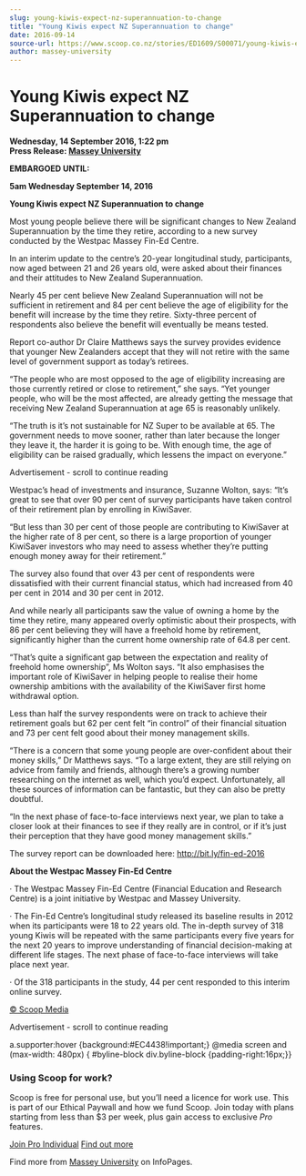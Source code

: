 ```yaml
---
slug: young-kiwis-expect-nz-superannuation-to-change
title: "Young Kiwis expect NZ Superannuation to change"
date: 2016-09-14
source-url: https://www.scoop.co.nz/stories/ED1609/S00071/young-kiwis-expect-nz-superannuation-to-change.htm
author: massey-university
---
```

Young Kiwis expect NZ Superannuation to change
==============================================

**Wednesday, 14 September 2016, 1:22 pm**  
**Press Release: [Massey University](https://info.scoop.co.nz/Massey_University)**

**EMBARGOED UNTIL:**

**5am Wednesday September 14, 2016**

**Young Kiwis expect NZ Superannuation to change**

Most young people believe there will be significant changes to New Zealand Superannuation by the time they retire, according to a new survey conducted by the Westpac Massey Fin-Ed Centre.

In an interim update to the centre’s 20-year longitudinal study, participants, now aged between 21 and 26 years old, were asked about their finances and their attitudes to New Zealand Superannuation.

Nearly 45 per cent believe New Zealand Superannuation will not be sufficient in retirement and 84 per cent believe the age of eligibility for the benefit will increase by the time they retire. Sixty-three percent of respondents also believe the benefit will eventually be means tested.

Report co-author Dr Claire Matthews says the survey provides evidence that younger New Zealanders accept that they will not retire with the same level of government support as today’s retirees.

“The people who are most opposed to the age of eligibility increasing are those currently retired or close to retirement,” she says. “Yet younger people, who will be the most affected, are already getting the message that receiving New Zealand Superannuation at age 65 is reasonably unlikely.

“The truth is it’s not sustainable for NZ Super to be available at 65. The government needs to move sooner, rather than later because the longer they leave it, the harder it is going to be. With enough time, the age of eligibility can be raised gradually, which lessens the impact on everyone.”

Advertisement - scroll to continue reading





Westpac’s head of investments and insurance, Suzanne Wolton, says: “It’s great to see that over 90 per cent of survey participants have taken control of their retirement plan by enrolling in KiwiSaver.

“But less than 30 per cent of those people are contributing to KiwiSaver at the higher rate of 8 per cent, so there is a large proportion of younger KiwiSaver investors who may need to assess whether they’re putting enough money away for their retirement.”

The survey also found that over 43 per cent of respondents were dissatisfied with their current financial status, which had increased from 40 per cent in 2014 and 30 per cent in 2012.

And while nearly all participants saw the value of owning a home by the time they retire, many appeared overly optimistic about their prospects, with 86 per cent believing they will have a freehold home by retirement, significantly higher than the current home ownership rate of 64.8 per cent.

“That’s quite a significant gap between the expectation and reality of freehold home ownership”, Ms Wolton says. “It also emphasises the important role of KiwiSaver in helping people to realise their home ownership ambitions with the availability of the KiwiSaver first home withdrawal option.

Less than half the survey respondents were on track to achieve their retirement goals but 62 per cent felt “in control” of their financial situation and 73 per cent felt good about their money management skills.

“There is a concern that some young people are over-confident about their money skills,” Dr Matthews says. “To a large extent, they are still relying on advice from family and friends, although there’s a growing number researching on the internet as well, which you’d expect. Unfortunately, all these sources of information can be fantastic, but they can also be pretty doubtful.

“In the next phase of face-to-face interviews next year, we plan to take a closer look at their finances to see if they really are in control, or if it’s just their perception that they have good money management skills.”

The survey report can be downloaded here: http://bit.ly/fin-ed-2016

**About the Westpac Massey Fin-Ed Centre**

· The Westpac Massey Fin-Ed Centre (Financial Education and Research Centre) is a joint initiative by Westpac and Massey University.

· The Fin-Ed Centre’s longitudinal study released its baseline results in 2012 when its participants were 18 to 22 years old. The in-depth survey of 318 young Kiwis will be repeated with the same participants every five years for the next 20 years to improve understanding of financial decision-making at different life stages. The next phase of face-to-face interviews will take place next year.

· Of the 318 participants in the study, 44 per cent responded to this interim online survey.

  

[© Scoop Media](http://www.scoop.co.nz/about/terms.html)  

Advertisement - scroll to continue reading



a.supporter:hover {background:#EC4438!important;} @media screen and (max-width: 480px) { #byline-block div.byline-block {padding-right:16px;}}

### Using Scoop for work?

Scoop is free for personal use, but you’ll need a licence for work use. This is part of our Ethical Paywall and how we fund Scoop. Join today with plans starting from less than $3 per week, plus gain access to exclusive _Pro_ features.  
  
[Join Pro Individual](https://pro.scoop.co.nz/Individual/?from=ProIn24) [Find out more](https://pro.scoop.co.nz/using-scoop-for-work/?from=ProIn24)

Find more from [Massey University](https://info.scoop.co.nz/Massey_University) on InfoPages.